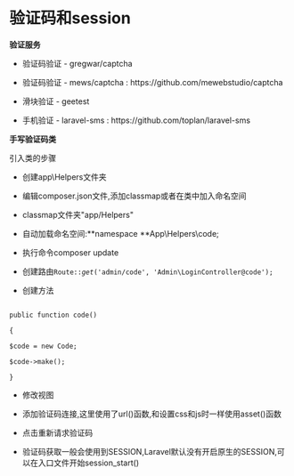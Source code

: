 # 验证码和session



**验证服务**



* 验证码验证 - gregwar\/captcha



* 验证码验证 - mews\/captcha : https:\/\/github.com\/mewebstudio\/captcha



* 滑块验证 - geetest



* 手机验证 - laravel-sms : https:\/\/github.com\/toplan\/laravel-sms





**手写验证码类**



引入类的步骤



* 创建app\Helpers文件夹

* 编辑composer.json文件,添加classmap或者在类中加入命名空间

 * classmap文件夹"app\/Helpers"

 * 自动加载命名空间:**namespace **App\Helpers\code;



* 执行命令composer update

* 创建路由`Route::`_`get`_`('admin/code', 'Admin\LoginController@code');`

* 创建方法

 ```

 public function code()

 {

 $code = new Code;

 $code->make();

 }

 ```



* 修改视图

* 添加验证码连接,这里使用了url\(\)函数,和设置css和js时一样使用asset\(\)函数

* 点击重新请求验证码

* 验证码获取一般会使用到SESSION,Laravel默认没有开启原生的SESSION,可以在入口文件开始session\_start\(\)